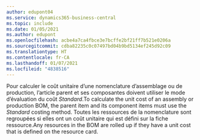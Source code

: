 ```yaml
---
author: edupont04
ms.service: dynamics365-business-central
ms.topic: include
ms.date: 01/05/2021
ms.author: edupont
ms.openlocfilehash: acbe4a7ca4fbce3e7bcffe2bf21ff7b521e0206a
ms.sourcegitcommit: cdba82235c0c07497bd04b9bd5134ef245d92c09
ms.translationtype: HT
ms.contentlocale: fr-CA
ms.lasthandoff: 01/07/2021
ms.locfileid: "4838516"
---
```

<span data-ttu-id="6d986-101">Pour calculer le coût unitaire d’une nomenclature d’assemblage ou de production, l’article parent et ses composantes doivent utiliser le mode d’évaluation du coût *Standard*.</span><span class="sxs-lookup"><span data-stu-id="6d986-101">To calculate the unit cost of an assembly or production BOM, the parent item and its component items must use the *Standard* costing method.</span></span> <span data-ttu-id="6d986-102">Toutes les ressources de la nomenclature sont regroupées si elles ont un coût unitaire qui est défini sur la fiche ressource.</span><span class="sxs-lookup"><span data-stu-id="6d986-102">Any resources in the BOM are rolled up if they have a unit cost that is defined on the resource card.</span></span>

